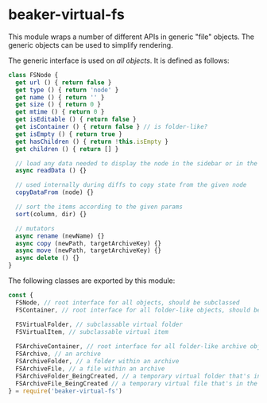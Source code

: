 # beaker-virtual-fs

This module wraps a number of different APIs in generic "file" objects. The generic objects can be used to simplify rendering.

The generic interface is used on *all objects*. It is defined as follows:

```js
class FSNode {
  get url () { return false }
  get type () { return 'node' }
  get name () { return '' }
  get size () { return 0 }
  get mtime () { return 0 }
  get isEditable () { return false }
  get isContainer () { return false } // is folder-like?
  get isEmpty () { return true }
  get hasChildren () { return !this.isEmpty }
  get children () { return [] }

  // load any data needed to display the node in the sidebar or in the expanded state
  async readData () {}

  // used internally during diffs to copy state from the given node
  copyDataFrom (node) {}

  // sort the items according to the given params
  sort(column, dir) {}

  // mutators
  async rename (newName) {}
  async copy (newPath, targetArchiveKey) {}
  async move (newPath, targetArchiveKey) {}
  async delete () {}
}
```

The following classes are exported by this module:

```js
const {
  FSNode, // root interface for all objects, should be subclassed
  FSContainer, // root interface for all folder-like objects, should be subclassed

  FSVirtualFolder, // subclassable virtual folder
  FSVirtualItem, // subclassable virtual item
  
  FSArchiveContainer, // root interface for all folder-like archive objects, should be subclassed
  FSArchive, // an archive
  FSArchiveFolder, // a folder within an archive
  FSArchiveFile, // a file within an archive
  FSArchiveFolder_BeingCreated, // a temporary virtual folder that's in the process of having a name chosen
  FSArchiveFile_BeingCreated // a temporary virtual file that's in the process of having a name chosen
} = require('beaker-virtual-fs')
```
